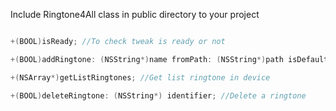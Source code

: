 Include Ringtone4All class in public directory to your project

```objective-c

+(BOOL)isReady; //To check tweak is ready or not

+(BOOL)addRingtone: (NSString*)name fromPath: (NSString*)path isDefault:(BOOL)setDefault; //To add ringtone with name, path to m4r file

+(NSArray*)getListRingtones; //Get list ringtone in device

+(BOOL)deleteRingtone: (NSString*) identifier; //Delete a ringtone 

```
